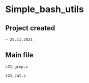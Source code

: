 # Simple_bash_utils

## Project created
```
~ 25.11.2021
```

## Main file
```
s21_grep.c
```

```
s21_cat.c
```
